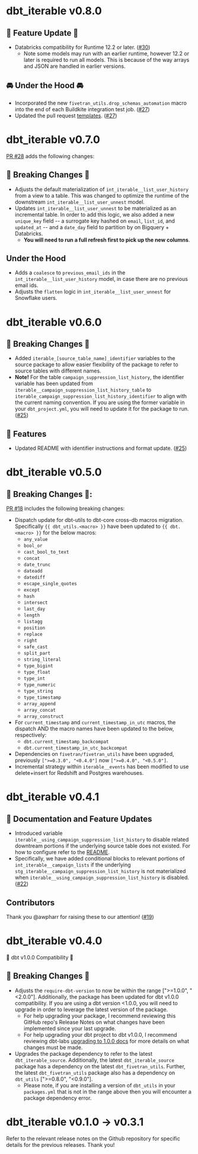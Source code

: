 # dbt_iterable v0.8.0
## 🎉 Feature Update 🎉
- Databricks compatibility for Runtime 12.2 or later. ([#30](https://github.com/fivetran/dbt_iterable/pull/30)) 
  - Note some models may run with an earlier runtime, however 12.2 or later is required to run all models. This is because of the way arrays and JSON are handled in earlier versions.  

## 🚘 Under the Hood 🚘
- Incorporated the new `fivetran_utils.drop_schemas_automation` macro into the end of each Buildkite integration test job. ([#27](https://github.com/fivetran/dbt_iterable/pull/27))
- Updated the pull request [templates](/.github). ([#27](https://github.com/fivetran/dbt_iterable/pull/27))


# dbt_iterable v0.7.0
[PR #28](https://github.com/fivetran/dbt_iterable/pull/28) adds the following changes:

## 🚨 Breaking Changes 🚨
- Adjusts the default materialization of `int_iterable__list_user_history` from a view to a table. This was changed to optimize the runtime of the downstream `int_iterable__list_user_unnest` model.
- Updates `int_iterable__list_user_unnest` to be materialized as an incremental table. In order to add this logic, we also added a new `unique_key` field -- a surrogate key hashed on `email`, `list_id`, and `updated_at` -- and a `date_day` field to partition by on Bigquery + Databricks.
  - **You will need to run a full refresh first to pick up the new columns**.

## Under the Hood
- Adds a `coalesce` to `previous_email_ids` in the `int_iterable__list_user_history` model, in case there are no previous email ids.
- Adjusts the `flatten` logic in `int_iterable__list_user_unnest` for Snowflake users.


# dbt_iterable v0.6.0

## 🚨 Breaking Changes 🚨
- Added `iterable_[source_table_name]_identifier` variables to the source package to allow easier flexibility of the package to refer to source tables with different names. 
- **Note!** For the table `campaign_suppression_list_history`, the identifier variable has been updated from `iterable__campaign_suppression_list_history_table` to `iterable_campaign_suppression_list_history_identifier` to align with the current naming convention. If you are using the former variable in your `dbt_project.yml`, you will need to update it for the package to run. ([#25](https://github.com/fivetran/dbt_iterable/pull/25))

## 🎉 Features
- Updated README with identifier instructions and format update. ([#25](https://github.com/fivetran/dbt_iterable/pull/25))

# dbt_iterable v0.5.0

## 🚨 Breaking Changes 🚨:
[PR #18](https://github.com/fivetran/dbt_iterable/pull/18) includes the following breaking changes:
- Dispatch update for dbt-utils to dbt-core cross-db macros migration. Specifically `{{ dbt_utils.<macro> }}` have been updated to `{{ dbt.<macro> }}` for the below macros:
    - `any_value`
    - `bool_or`
    - `cast_bool_to_text`
    - `concat`
    - `date_trunc`
    - `dateadd`
    - `datediff`
    - `escape_single_quotes`
    - `except`
    - `hash`
    - `intersect`
    - `last_day`
    - `length`
    - `listagg`
    - `position`
    - `replace`
    - `right`
    - `safe_cast`
    - `split_part`
    - `string_literal`
    - `type_bigint`
    - `type_float`
    - `type_int`
    - `type_numeric`
    - `type_string`
    - `type_timestamp`
    - `array_append`
    - `array_concat`
    - `array_construct`
- For `current_timestamp` and `current_timestamp_in_utc` macros, the dispatch AND the macro names have been updated to the below, respectively:
    - `dbt.current_timestamp_backcompat`
    - `dbt.current_timestamp_in_utc_backcompat`
- Dependencies on `fivetran/fivetran_utils` have been upgraded, previously `[">=0.3.0", "<0.4.0"]` now `[">=0.4.0", "<0.5.0"]`.
- Incremental strategy within `iterable__events` has been modified to use delete+insert for Redshift and Postgres warehouses.
# dbt_iterable v0.4.1
## 🎉 Documentation and Feature Updates
- Introduced variable `iterable__using_campaign_suppression_list_history` to disable related downtream portions if the underlying source table does not existed. For how to configure refer to the [README](https://github.com/fivetran/dbt_iterable/blob/main/README.md#enabling-and-disabling-models). 
- Specifically, we have added conditional blocks to relevant portions of `int_iterable__campaign_lists` if the  underlying `stg_iterable__campaign_suppression_list_history` is not materialized when `iterable__using_campaign_suppression_list_history` is disabled. ([#22](https://github.com/fivetran/dbt_iterable/pull/22))
## Contributors
Thank you @awpharr for raising these to our attention! ([#19](https://github.com/fivetran/dbt_iterable/issues/19))

# dbt_iterable v0.4.0
🎉 dbt v1.0.0 Compatibility 🎉
## 🚨 Breaking Changes 🚨
- Adjusts the `require-dbt-version` to now be within the range [">=1.0.0", "<2.0.0"]. Additionally, the package has been updated for dbt v1.0.0 compatibility. If you are using a dbt version <1.0.0, you will need to upgrade in order to leverage the latest version of the package.
  - For help upgrading your package, I recommend reviewing this GitHub repo's Release Notes on what changes have been implemented since your last upgrade.
  - For help upgrading your dbt project to dbt v1.0.0, I recommend reviewing dbt-labs [upgrading to 1.0.0 docs](https://docs.getdbt.com/docs/guides/migration-guide/upgrading-to-1-0-0) for more details on what changes must be made.
- Upgrades the package dependency to refer to the latest `dbt_iterable_source`. Additionally, the latest `dbt_iterable_source` package has a dependency on the latest `dbt_fivetran_utils`. Further, the latest `dbt_fivetran_utils` package also has a dependency on `dbt_utils` [">=0.8.0", "<0.9.0"].
  - Please note, if you are installing a version of `dbt_utils` in your `packages.yml` that is not in the range above then you will encounter a package dependency error.

# dbt_iterable v0.1.0 -> v0.3.1
Refer to the relevant release notes on the Github repository for specific details for the previous releases. Thank you!
